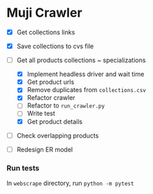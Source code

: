 # Muji Crawler

- [x] Get collections links
- [x] Save collections to cvs file
- [ ] Get all products
collections ~ specializations
    - [x] Implement headless driver and wait time
    - [x] Get product urls
    - [x] Remove duplicates from `collections.csv`
    - [x] Refactor crawler
    - [ ] Refactor to `run_crawler.py`
    - [ ] Write test
    - [x] Get product details
- [ ] Check overlapping products
- [ ] Redesign ER model


### Run tests
In `webscrape` directory, run `python -m pytest`